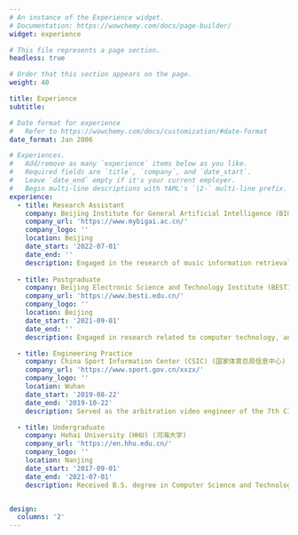 ```yaml
---
# An instance of the Experience widget.
# Documentation: https://wowchemy.com/docs/page-builder/
widget: experience

# This file represents a page section.
headless: true

# Order that this section appears on the page.
weight: 40

title: Experience
subtitle:

# Date format for experience
#   Refer to https://wowchemy.com/docs/customization/#date-format
date_format: Jan 2006

# Experiences.
#   Add/remove as many `experience` items below as you like.
#   Required fields are `title`, `company`, and `date_start`.
#   Leave `date_end` empty if it's your current employer.
#   Begin multi-line descriptions with YAML's `|2-` multi-line prefix.
experience:
  - title: Research Assistant
    company: Beijing Institute for General Artificial Intelligence (BIGAI) (北京通用人工智能研究院)
    company_url: 'https://www.mybigai.ac.cn/'
    company_logo: ''
    location: Beijing
    date_start: '2022-07-01'
    date_end: ''
    description: Engaged in the research of music information retrieval.
        
  - title: Postgraduate
    company: Beijing Electronic Science and Technology Institute (BESTI) (北京电子科技学院)
    company_url: 'https://www.besti.edu.cn/'
    company_logo: ''
    location: Beijing
    date_start: '2021-09-01'
    date_end: ''
    description: Engaged in research related to computer technology, and the current research interest is computational music aesthetics.

  - title: Engineering Practice
    company: China Sport Information Center (CSIC) (国家体育总局信息中心)
    company_url: 'https://www.sport.gov.cn/xxzx/'
    company_logo: ''
    location: Wuhan
    date_start: '2019-08-22'
    date_end: '2019-10-22'
    description: Served as the arbitration video engineer of the 7th CISM Military World Games (世界第七届军人运动会).

  - title: Undergraduate
    company: Hohai University (HHU) (河海大学) 
    company_url: 'https://en.hhu.edu.cn/'
    company_logo: ''
    location: Nanjing
    date_start: '2017-09-01'
    date_end: '2021-07-01'
    description: Received B.S. degree in Computer Science and Technology.


design:
  columns: '2'
---
```

